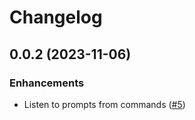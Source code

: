 # Changelog

## 0.0.2 (2023-11-06)

### Enhancements
- Listen to prompts from commands ([#5](https://github.com/ayrat555/cargo-mode/pull/5))
